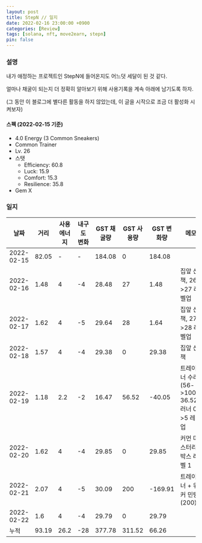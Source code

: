 ```yaml
---
layout: post
title: StepN // 일지
date: 2022-02-16 23:00:00 +0900
categories: [Review]
tags: [solana, nft, move2earn, stepn]
pin: false
---
```


### 설명
내가 애정하는 프로젝트인 StepN에 들어온지도 어느덧 세달이 된 것 같다.

얼마나 채굴이 되는지 더 정확히 알아보기 위해 사용기록을 계속 아래에 남기도록 하자.

(그 동안 이 블로그에 별다른 활동을 하지 않았는데, 이 글을 시작으로 조금 더 활성화 시켜보자)

#### 스펙 (2022-02-15 기준)
* 4.0 Energy (3 Common Sneakers)
* Common Trainer
* Lv. 26
* 스탯
    * Efficiency: 60.8
    * Luck: 15.9
    * Comfort: 15.3
    * Resilience: 35.8
* Gem X

### 일지

|    날짜    	|  거리 	| 사용 에너지 	| 내구도 변화 	| GST 채굴량 	| GST 사용량 	| GST 변화량 	|           메모           	|
|------------|----------|--------|------------|------------|-----------|------------|--------|
| 2022-02-15 	| 82.05 	|   -  	|  -  	| 184.08 	|    0   	|  184.08 	|                            	|
| 2022-02-16 	|  1.48 	|      4      	|      -4     	|    28.48   	|     27    	|    1.48    	| 집앞 산책, 26->27 레벨업 	|
| 2022-02-17 	|  1.62 	|      4      	|      -5     	|    29.64   	|     28    	|    1.64    	| 집앞 산책, 27->28 레벨업 	|
| 2022-02-18 	|  1.57 	|  4 	|  -4 	| 29.38 	|  0  	|  29.38 	| 집앞 산책 	|
| 2022-02-19 	| 1.18 	|  2.2 	|  -2 	|  16.47 	|  56.52 	| -40.05 	| 트레이너 수리 (56->100, 36.52), 러너 0->5 레벨업 	|
| 2022-02-20 	|  1.62 	|   4  	|  -4 	|  29.85 	|    0   	|  29.85 	| 커먼 미스터리박스 레벨 1 	|
| 2022-02-21 	|  2.07 	|   4  	|  -5 	|  30.09 	|   200  	| -169.91 	| 트레이너 + 워커 민팅 (200) 	|
| 2022-02-22 	|  1.6  	|   4  	|  -4 	|  29.79 	|    0   	| 29.79 	|   	|
|    누적    	| 93.19 	| 26.2 	| -28 	| 377.78 	| 311.52 	| 66.26 	|   	|